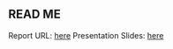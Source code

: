## READ ME

Report URL: [here](./final_report.pdf)
Presentation Slides: [here](./20028987D_final_presentation.pdf)
